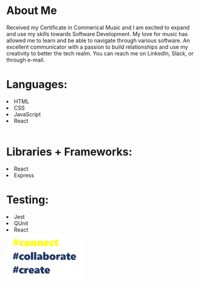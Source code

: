 <h1> About Me </h1>
Received my Certificate in Commerical Music and I am excited to expand and use my skills towards Software Development. My love for music has allowed me to learn and be able to navigate through various software. An excellent communicator with a passion to build relationships and use my creativity to better the tech realm. You can reach me on LinkedIn, Slack, or through e-mail.

<h1>Languages: </h1>
<li>
  HTML </li>
  <li>CSS </l1>
  <li>JavaScript</li>
  <li>React</li>
  <br>
  <h1>Libraries + Frameworks:</h1>
  <li>React</li>
  <li>Express</li>
  <h1>Testing: </h1>
  <li>Jest</li>
  <li>QUnit</li> 
  <li> React</li>
  
  <img src="https://github.com/karyssa-dandrea/karyssa-dandrea/blob/main/giphy3.gif" width="200">
  
  
  

